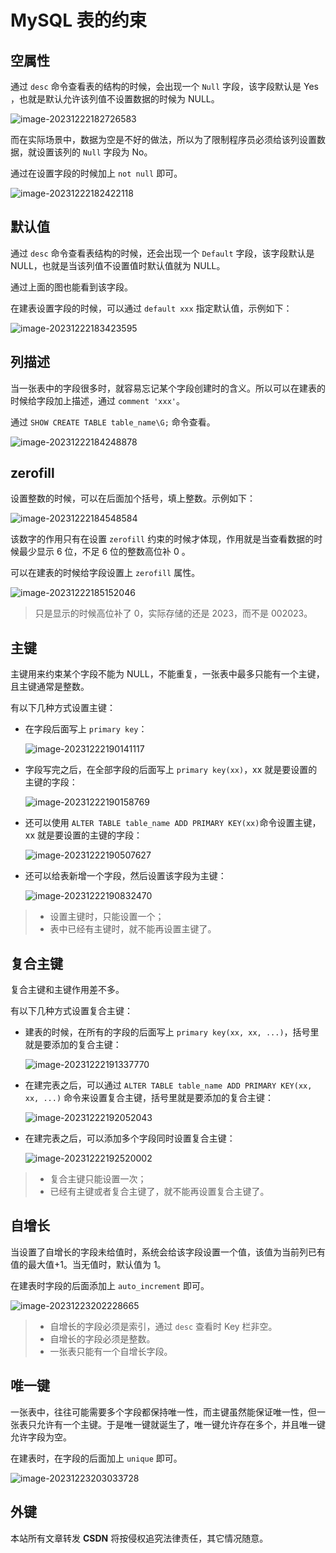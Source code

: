 # MySQL 表的约束

## 空属性

通过 `desc` 命令查看表的结构的时候，会出现一个 `Null` 字段，该字段默认是 Yes ，也就是默认允许该列值不设置数据的时候为 NULL。

![image-20231222182726583](https://wyn-personal-picture.oss-cn-beijing.aliyuncs.com/img/image-20231222182726583.png)

而在实际场景中，数据为空是不好的做法，所以为了限制程序员必须给该列设置数据，就设置该列的 `Null` 字段为 No。

通过在设置字段的时候加上 `not null` 即可。

![image-20231222182422118](https://wyn-personal-picture.oss-cn-beijing.aliyuncs.com/img/image-20231222182422118.png)

## 默认值 

通过 `desc` 命令查看表结构的时候，还会出现一个 `Default` 字段，该字段默认是 NULL，也就是当该列值不设置值时默认值就为 NULL。

通过上面的图也能看到该字段。

在建表设置字段的时候，可以通过 `default xxx` 指定默认值，示例如下：

![image-20231222183423595](https://wyn-personal-picture.oss-cn-beijing.aliyuncs.com/img/image-20231222183423595.png)

## 列描述

当一张表中的字段很多时，就容易忘记某个字段创建时的含义。所以可以在建表的时候给字段加上描述，通过 `comment 'xxx'`。

通过 `SHOW CREATE TABLE table_name\G;` 命令查看。

![image-20231222184248878](https://wyn-personal-picture.oss-cn-beijing.aliyuncs.com/img/image-20231222184248878.png)

## zerofill

设置整数的时候，可以在后面加个括号，填上整数。示例如下：

![image-20231222184548584](https://wyn-personal-picture.oss-cn-beijing.aliyuncs.com/img/image-20231222184548584.png)

该数字的作用只有在设置 `zerofill` 约束的时候才体现，作用就是当查看数据的时候最少显示 6 位，不足 6 位的整数高位补 0 。

可以在建表的时候给字段设置上 `zerofill` 属性。

![image-20231222185152046](https://wyn-personal-picture.oss-cn-beijing.aliyuncs.com/img/image-20231222185152046.png)

> 只是显示的时候高位补了 0，实际存储的还是 2023，而不是 002023。

## 主键 

主键用来约束某个字段不能为 NULL，不能重复，一张表中最多只能有一个主键，且主键通常是整数。

有以下几种方式设置主键：

- 在字段后面写上 `primary key`：

  ![image-20231222190141117](https://wyn-personal-picture.oss-cn-beijing.aliyuncs.com/img/image-20231222190141117.png)

- 字段写完之后，在全部字段的后面写上 `primary key(xx)`，xx 就是要设置的主键的字段：

  ![image-20231222190158769](https://wyn-personal-picture.oss-cn-beijing.aliyuncs.com/img/image-20231222190158769.png)

- 还可以使用 `ALTER TABLE table_name ADD PRIMARY KEY(xx)`命令设置主键，xx 就是要设置的主键的字段：

  ![image-20231222190507627](https://wyn-personal-picture.oss-cn-beijing.aliyuncs.com/img/image-20231222190507627.png)

- 还可以给表新增一个字段，然后设置该字段为主键：

  ![image-20231222190832470](https://wyn-personal-picture.oss-cn-beijing.aliyuncs.com/img/image-20231222190832470.png)

> - 设置主键时，只能设置一个；
> - 表中已经有主键时，就不能再设置主键了。

## 复合主键

复合主键和主键作用差不多。

有以下几种方式设置复合主键：

- 建表的时候，在所有的字段的后面写上 `primary key(xx, xx, ...)`，括号里就是要添加的复合主键：

  ![image-20231222191337770](https://wyn-personal-picture.oss-cn-beijing.aliyuncs.com/img/image-20231222191337770.png)

- 在建完表之后，可以通过 `ALTER TABLE table_name ADD PRIMARY KEY(xx, xx, ...)` 命令来设置复合主键，括号里就是要添加的复合主键：

  ![image-20231222192052043](https://wyn-personal-picture.oss-cn-beijing.aliyuncs.com/img/image-20231222192052043.png)

- 在建完表之后，可以添加多个字段同时设置复合主键：

  ![image-20231222192520002](https://wyn-personal-picture.oss-cn-beijing.aliyuncs.com/img/image-20231222192520002.png)

> - 复合主键只能设置一次；
> - 已经有主键或者复合主键了，就不能再设置复合主键了。

## 自增长

当设置了自增长的字段未给值时，系统会给该字段设置一个值，该值为当前列已有值的最大值+1。当无值时，默认值为 1。

在建表时字段的后面添加上 `auto_increment` 即可。

![image-20231223202228665](https://wyn-personal-picture.oss-cn-beijing.aliyuncs.com/img/image-20231223202228665.png)

> - 自增长的字段必须是索引，通过 `desc` 查看时 Key 栏非空。
> - 自增长的字段必须是整数。
> - 一张表只能有一个自增长字段。

## 唯一键

一张表中，往往可能需要多个字段都保持唯一性，而主键虽然能保证唯一性，但一张表只允许有一个主键。于是唯一键就诞生了，唯一键允许存在多个，并且唯一键允许字段为空。

在建表时，在字段的后面加上 `unique` 即可。

![image-20231223203033728](https://wyn-personal-picture.oss-cn-beijing.aliyuncs.com/img/image-20231223203033728.png)

## 外键







<script src="https://giscus.app/client.js"
        data-repo="wynhelloworld/blog-comments"
        data-repo-id="R_kgDOKruZpg"
        data-category="Announcements"
        data-category-id="DIC_kwDOKruZps4Ca2L0"
        data-mapping="url"
        data-strict="0"
        data-reactions-enabled="1"
        data-emit-metadata="0"
        data-input-position="bottom"
        data-theme="preferred_color_scheme"
        data-lang="zh-CN"
        crossorigin="anonymous"
        async>
</script>

本站所有文章转发 **CSDN** 将按侵权追究法律责任，其它情况随意。